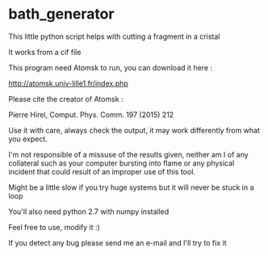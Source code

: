 # bath_generator
This little python script helps with cutting a fragment in a cristal

It works from a cif file

This program need Atomsk to run, you can download it here :

http://atomsk.univ-lille1.fr/index.php

Please cite the creator of Atomsk :

Pierre Hirel, Comput. Phys. Comm. 197 (2015) 212



Use it with care, always check the output, it may work differently from what you expect.

I'm not responsible of a missuse of the results given, neither am I of any collateral such as your computer bursting into flame or any physical incident that could result of an improper use of this tool.



Might be a little slow if you try huge systems but it will never be stuck in a loop




You'll also need python 2.7 with numpy installed


Feel free to use, modify it :)

If you detect any bug please send me an e-mail and I'll try to fix it 
